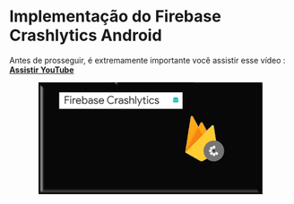 
# Implementação do Firebase Crashlytics Android
Antes de prosseguir, é extremamente importante você assistir esse vídeo : **[Assistir YouTube](https://www.youtube.com/watch?v=a-XgoJSNx-k)**
<p align="center">
  <a title="Implementação do Firebase Crashlytics Android" href="https://www.youtube.com/watch?v=a-XgoJSNx-k">
    <img src="https://raw.githubusercontent.com/Allanksr/Android/master/Firebase%20Crashlytics/capa.png" width="400">
  </a>
</p>
